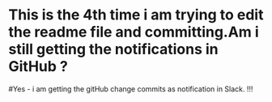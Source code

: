 # This is the 4th time i am trying to edit the readme file and committing.Am i still getting the notifications in GitHub ?
#Yes - i am getting the gitHub change commits as notification in Slack. !!!
